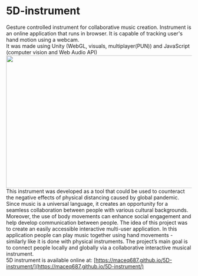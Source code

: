 # 5D-instrument
Gesture controlled instrument for collaborative music creation. Instrument is an online application that runs in browser. It is capable of tracking user's hand motion using a webcam.  
It was made using Unity (WebGL, visuals, multiplayer(PUN)) and JavaScript (computer vision and Web Audio API)   
<img src="5D_instr.gif" width="640" height="360" />  
This instrument was developed as a tool that could be used to counteract the negative effects of physical distancing caused by global pandemic. Since music is a universal language, it creates an opportunity for a seamless collaboration between people with various cultural backgrounds. Moreover, the use of body movements can enhance social engagement and help develop communication between people. The idea of this project was to create an easily accessible interactive multi-user application. In this application people can play music together using hand movements - similarly like it is done with physical instruments. The project’s main goal is to connect people locally and globally via a collaborative interactive musical instrument.  
5D instrument is available online at: [https://maceq687.github.io/5D-instrument/](https://maceq687.github.io/5D-instrument/)
